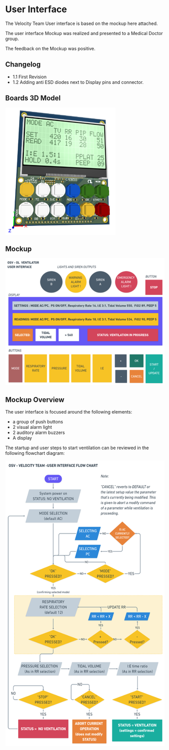 # User Interface 

The Velocity Team User interface is based on the mockup here attached.

The user interface Mockup was realized and presented to a Medical Doctor group.

The feedback on the Mockup was positive.
## Changelog
- 1.1 First Revision
- 1.2 Adding anti ESD diodes next to Display pins and connector.

## Boards 3D Model
<img src='control-electronics/Electronic-Modules/User_Interface/Rev1_OSV-UserInterface-Velocity-Team/UI_Mockup/User-Interface-Board-Rev.1.2.PNG' height="400"></img>

## Mockup 

<img src='control-electronics/Electronic-Modules/User_Interface/Rev1_OSV-UserInterface-Velocity-Team/UI_Mockup/USER-INTERFACE.png' height="400"></img>


## Mockup Overview

The user interface is focused around the following elements:

- a group of push buttons
- 2 visual alarm light 
- 2 auditory alarm buzzers
- A display

The startup and user steps to start ventilation can be reviewed in the following flowchart diagram:

<img src='control-electronics/Electronic-Modules/User_Interface/Rev1_OSV-UserInterface-Velocity-Team/UI_Mockup/USER-INTERFACE_flowchart.png' height="900"></img>
